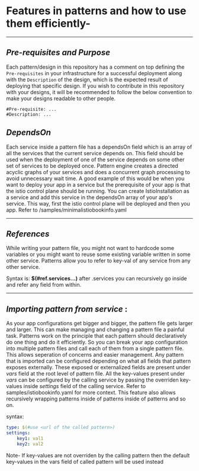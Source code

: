 # Features in patterns and how to use them efficiently-
---

## *Pre-requisites and Purpose*
Each pattern/design in this repository has a comment on top defining the `Pre-requisites` in your infrastructure for a successful deployment along with the `Description` of the design, which is the expected result of deploying that specific design. If you wish to contribute in this repository with your designs, it will be recommended to follow the below convention to make your designs readable to other people. 
```
#Pre-requisite: ...
#Description: ...
```
## *DependsOn* 
Each service inside a pattern file has a dependsOn field which is an array of all the services that the current service depends on. This field should be used when the deployment of one of the service depends on some other set of services to be deployed once. Pattern engine creates a directed acyclic graphs of your services and does a concurrent graph processing to avoid unnecessary wait time. A good example of this would be when you want to deploy your app in a service but the prerequisite of your app is that the istio control plane should be running. You can create IstioInstallation as a service and add this service in the dependsOn array of your app's service. This way, first the istio control plane will be deployed and then you app. Refer to /samples/minimalistiobookinfo.yaml

---

## *References*  
While writing your pattern file, you might not want to hardcode some variables or you might want to reuse some existing variable written in some other service. Patterns allow you to refer to key-val of any service from any other service. 

Syntax is: **$(#ref.services.<service-name>.<key1>.<key2>)**  after .services you can recursively go inside and refer any field from within.

---
## *Importing pattern from service* : 
As your app configurations get bigger and bigger, the pattern file gets larger and larger. This can make managing and changing a pattern file a painful task. Patterns work on the principle that each pattern should declaratively do one thing and do it efficiently. So you can break your app configuration into multiple pattern files and call each of them from a single pattern file. This allows seperation of concerns and easier management. Any pattern that is imported can be configured depending on what all fields that pattern exposes externally. These exposed or externalized fields are present under *vars* field at the root level of pattern file. All the key-values present under *vars* can be configured by the calling service by passing the overriden key-values inside *settings* field of the calling service. Refer to samples/istiobookinfo.yaml for more context.
This feature also allows recursively wrapping patterns inside of patterns inside of patterns and so on.

syntax:
```yaml
type: $(#use <url of the called pattern>)
settings:
    key1: val1
    key2: val2
```
Note- If key-values are not overriden by the calling pattern then the default key-values in the vars field of called pattern will be used instead 